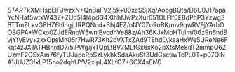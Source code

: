 $START$kXMHspElFJwzxN+QnBaFV2j5k+00xeSSjXq/AoogBQta/D6U0J17apaYcNHaf5wtxW43Z+ZUd5I4l4pdG4XIhhfJwPxXur651OLFlf0EBdPhP3Yzwg3BTTmZL+vG8HZ6hIngjURPQNcd+Bhj4EZ/oNY0ZoRoBK/mv9qwRV9jYArbOOBGPA+WCxo0ZJdERnoW5wnjBvcdhVe88z/Ah36KJxMoHTulm/06z9n6ndBvjYfyEvy+zxxOpsMn05r7HwR73Kh2bVXTxZAd9TEhdO/keaHxWe5UReNe6Fkqt4zJX1ATHBhrdD7/5lPWg/jxTQpLtBV7MLfGx6xKo2pXtsMe8dT2mmpQ6ZUzmF2GSxAm76fyTUJupeRpSzLykhkSdaAkuSf3UdGsctiwTePL0T+p07QiNA1JUJZ3fxLP15no2dqhUYV2xipL4XLfO7+6CX4s$END$